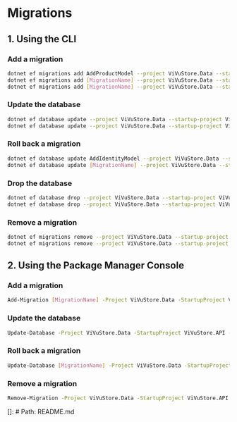 # Migrations

## 1. Using the CLI

### Add a migration
```bash
dotnet ef migrations add AddProductModel --project ViVuStore.Data --startup-project ViVuStore.API --context ViVuStoreDbContext --output-dir Migrations
dotnet ef migrations add [MigrationName] --project ViVuStore.Data --startup-project ViVuStore.API --context ViVuStoreDbContext --output-dir Migrations
dotnet ef migrations add [MigrationName] --project ViVuStore.Data --startup-project ViVuStore.API --context StorageDbContext --output-dir Migrations/Storage
```

### Update the database
```bash
dotnet ef database update --project ViVuStore.Data --startup-project ViVuStore.API --context ViVuStoreDbContext
dotnet ef database update --project ViVuStore.Data --startup-project ViVuStore.API --context StorageDbContext
```

### Roll back a migration
```bash
dotnet ef database update AddIdentityModel --project ViVuStore.Data --startup-project ViVuStore.API --context ViVuStoreDbContext
dotnet ef database update [MigrationName] --project ViVuStore.Data --startup-project ViVuStore.API --context StorageDbContext
```

### Drop the database
```bash
dotnet ef database drop --project ViVuStore.Data --startup-project ViVuStore.API --context ViVuStoreDbContext
dotnet ef database drop --project ViVuStore.Data --startup-project ViVuStore.API --context StorageDbContext
```

### Remove a migration
```bash
dotnet ef migrations remove --project ViVuStore.Data --startup-project ViVuStore.API --context ViVuStoreDbContext
dotnet ef migrations remove --project ViVuStore.Data --startup-project ViVuStore.API --context StorageDbContext
```

## 2. Using the Package Manager Console
### Add a migration
```bash
Add-Migration [MigrationName] -Project ViVuStore.Data -StartupProject ViVuStore.API -Context ViVuStoreDbContext -OutputDir ViVuStore.Data/Migrations
```

### Update the database
```bash
Update-Database -Project ViVuStore.Data -StartupProject ViVuStore.API -Context ViVuStoreDbContext
```

### Roll back a migration
```bash
Update-Database [MigrationName] -Project ViVuStore.Data -StartupProject ViVuStore.API -Context ViVuStoreDbContext
```

### Remove a migration
```bash
Remove-Migration -Project ViVuStore.Data -StartupProject ViVuStore.API -Context ViVuStoreDbContext
```

[]: # Path: README.md
